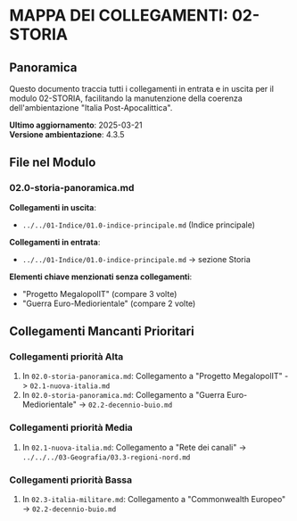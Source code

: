 # MAPPA DEI COLLEGAMENTI: 02-STORIA

## Panoramica
Questo documento traccia tutti i collegamenti in entrata e in uscita per il modulo 02-STORIA, facilitando la manutenzione della coerenza dell'ambientazione "Italia Post-Apocalittica".

**Ultimo aggiornamento**: 2025-03-21  
**Versione ambientazione**: 4.3.5

## File nel Modulo

### 02.0-storia-panoramica.md
**Collegamenti in uscita**:
- `../../01-Indice/01.0-indice-principale.md` (Indice principale)

**Collegamenti in entrata**:
- `../../01-Indice/01.0-indice-principale.md` → sezione Storia

**Elementi chiave menzionati senza collegamenti**:
- "Progetto MegalopolIT" (compare 3 volte)
- "Guerra Euro-Mediorientale" (compare 2 volte)

## Collegamenti Mancanti Prioritari

### Collegamenti priorità Alta
1. In `02.0-storia-panoramica.md`: Collegamento a "Progetto MegalopolIT" -> `02.1-nuova-italia.md`
2. In `02.0-storia-panoramica.md`: Collegamento a "Guerra Euro-Mediorientale" -> `02.2-decennio-buio.md`

### Collegamenti priorità Media
1. In `02.1-nuova-italia.md`: Collegamento a "Rete dei canali" -> `../../../03-Geografia/03.3-regioni-nord.md`

### Collegamenti priorità Bassa
1. In `02.3-italia-militare.md`: Collegamento a "Commonwealth Europeo" -> `02.2-decennio-buio.md`
